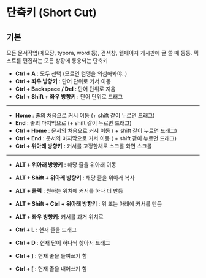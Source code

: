 # 단축키 (Short Cut)

## 기본

모든 문서작업(메모장, typora, word 등), 검색창, 웹페이지 게시판에 글 쓸 때 등등. 텍스트를 편집하는 모든 상황에 통용되는 단축키

- **Ctrl + A** : 모두 선택 (모르면 컴맹을 의심해봐야..)
- **Ctrl + 좌우 방향키** : 단어 단위로 커서 이동
- **Ctrl + Backspace / Del** : 단어 단위로 지움
- **Ctrl + Shift + 좌우 방향키** : 단어 단위로 드래그

-------

- **Home** : 줄의 처음으로 커서 이동 (+ shift 같이 누르면 드래그)
- **End** : 줄의 마지막으로 (+ shift 같이 누르면 드래그)
- **Ctrl + Home** : 문서의 처음으로 커서 이동 ( + shift 같이 누르면 드래그)
- **Ctrl + End** : 문서의 마지막으로 커서 이동 ( + shift 같이 누르면 드래그)
- **Ctrl + 위아래 방향키** : 커서를 고정한채로 스크롤 화면 스크롤

-------

- **ALT + 위아래 방향키** : 해당 줄을 위아래 이동
- **ALT + Shift + 위아래 방향키** : 해당 줄을 위아래 복사
- **ALT + 클릭** : 원하는 위치에 커서를 하나 더 만듬
- **ALT + Shift + Ctrl + 위아래 방향키** : 위 또는 아래에 커서를 만듬
- **ALT + 좌우 방향키**: 커서를 과거 위치로

- **Ctrl + L** : 현재 줄을 드래그
- **Ctrl + D** : 현재 단어 하나씩 찾아서 드래그

- **Ctrl + ]** : 현재 줄을 들여쓰기 함
- **Ctrl + [** : 현재 줄을 내어쓰기 함